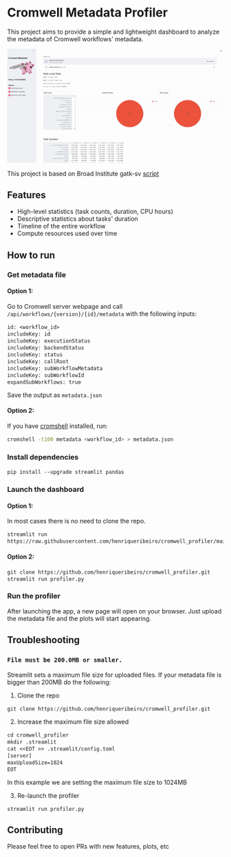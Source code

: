# Cromwell Metadata Profiler

This project aims to provide a simple and lightweight dashboard to analyze the metadata of Cromwell workflows' metadata.

<p align="center">
  <img src="https://github.com/henriqueribeiro/cromwell_profiler/blob/main/img/profiler.gif" alt="animated" />
</p>

This project is based on Broad Institute gatk-sv [script](https://github.com/broadinstitute/gatk-sv/blob/master/scripts/cromwell/analyze_resource_acquisition.py)

## Features
- High-level statistics (task counts, duration, CPU hours)
- Descriptive statistics about tasks' duration
- Timeline of the entire workflow
- Compute resources used over time

## How to run
### Get metadata file
#### Option 1:
Go to Cromwell server webpage and call `/api/workflows/{version}/{id}/metadata` with the following inputs:
```
id: <workflow_id>
includeKey: id
includeKey: executionStatus
includeKey: backendStatus
includeKey: status
includeKey: callRoot
includeKey: subWorkflowMetadata
includeKey: subWorkflowId
expandSubWorkflows: true
``` 
Save the output as `metadata.json`

#### Option 2:
If you have [cromshell](https://github.com/broadinstitute/cromshell) installed, run:
```bash
cromshell -t100 metadata <workflow_id> > metadata.json
```

### Install dependencies
```
pip install --upgrade streamlit pandas
```

### Launch the dashboard
#### Option 1:
In most cases there is no need to clone the repo. 
```
streamlit run https://raw.githubusercontent.com/henriqueribeiro/cromwell_profiler/main/profiler.py
```

#### Option 2:
```
git clone https://github.com/henriqueribeiro/cromwell_profiler.git
streamlit run profiler.py
```

### Run the profiler
After launching the app, a new page will open on your browser. Just upload the metadata file and the plots will start appearing.

## Troubleshooting
### `File must be 200.0MB or smaller.`

Streamlit sets a maximum file size for uploaded files. If your metadata file is bigger than 200MB do the following:

1. Clone the repo
```
git clone https://github.com/henriqueribeiro/cromwell_profiler.git
```
2. Increase the maximum file size allowed
```
cd cromwell_profiler
mkdir .streamlit
cat <<EOT >> .streamlit/config.toml
[server]
maxUploadSize=1024
EOT
```
In this example we are setting the maximum file size to 1024MB

3. Re-launch the profiler
```
streamlit run profiler.py
```

## Contributing
Please feel free to open PRs with new features, plots, etc

